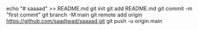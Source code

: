 echo "# saaaad" >> README.md
git init
git add README.md
git commit -m "first commit"
git branch -M main
git remote add origin https://github.com/saadjwad/saaaad.git
git push -u origin main
